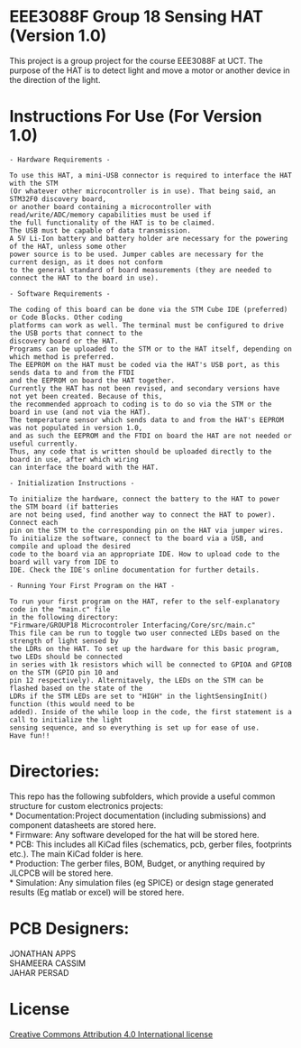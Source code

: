 # EEE3088F Group 18 Sensing HAT (Version 1.0)
This project is a group project for the course EEE3088F at UCT. The purpose of the HAT is to detect light and move a motor or another device in the direction of the light.

# Instructions For Use (For Version 1.0)
    
    - Hardware Requirements - 

    To use this HAT, a mini-USB connector is required to interface the HAT with the STM 
    (Or whatever other microcontroller is in use). That being said, an STM32F0 discovery board, 
    or another board containing a microcontroller with read/write/ADC/memory capabilities must be used if 
    the full functionality of the HAT is to be claimed.
    The USB must be capable of data transmission.
    A 5V Li-Ion battery and battery holder are necessary for the powering of the HAT, unless some other 
    power source is to be used. Jumper cables are necessary for the current design, as it does not conform
    to the general standard of board measurements (they are needed to connect the HAT to the board in use).
   
    - Software Requirements -

    The coding of this board can be done via the STM Cube IDE (preferred) or Code Blocks. Other coding
    platforms can work as well. The terminal must be configured to drive the USB ports that connect to the
    discovery board or the HAT. 
    Programs can be uploaded to the STM or to the HAT itself, depending on which method is preferred.
    The EEPROM on the HAT must be coded via the HAT's USB port, as this sends data to and from the FTDI
    and the EEPROM on board the HAT together. 
    Currently the HAT has not been revised, and secondary versions have not yet been created. Because of this,
    the recommended approach to coding is to do so via the STM or the board in use (and not via the HAT).
    The temperature sensor which sends data to and from the HAT's EEPROM was not populated in version 1.0,
    and as such the EEPROM and the FTDI on board the HAT are not needed or useful currently.
    Thus, any code that is written should be uploaded directly to the board in use, after which wiring
    can interface the board with the HAT.

    - Initialization Instructions -

    To initialize the hardware, connect the battery to the HAT to power the STM board (if batteries 
    are not being used, find another way to connect the HAT to power). Connect each 
    pin on the STM to the corresponding pin on the HAT via jumper wires.
    To initialize the software, connect to the board via a USB, and compile and upload the desired 
    code to the board via an appropriate IDE. How to upload code to the board will vary from IDE to
    IDE. Check the IDE's online documentation for further details.

    - Running Your First Program on the HAT - 

    To run your first program on the HAT, refer to the self-explanatory code in the "main.c" file
    in the following directory:
    "Firmware/GROUP18 Microcontroler Interfacing/Core/src/main.c"
    This file can be run to toggle two user connected LEDs based on the strength of light sensed by
    the LDRs on the HAT. To set up the hardware for this basic program, two LEDs should be connected
    in series with 1k resistors which will be connected to GPIOA and GPIOB on the STM (GPIO pin 10 and
    pin 12 respectively). Alternitavely, the LEDs on the STM can be flashed based on the state of the
    LDRs if the STM LEDs are set to "HIGH" in the lightSensingInit() function (this would need to be
    added). Inside of the while loop in the code, the first statement is a call to initialize the light
    sensing sequence, and so everything is set up for ease of use.
    Have fun!! 

# Directories:
This repo has the following subfolders, which provide a useful common structure for custom electronics projects: \
    * Documentation: Project documentation (including submissions) and component datasheets are stored here.\
    * Firmware: Any software developed for the hat will be stored here.\
    * PCB: This includes all KiCad files (schematics, pcb, gerber files, footprints etc.). The main KiCad folder is here. \
    * Production: The gerber files, BOM, Budget, or anything required by JLCPCB will be stored here. \
    * Simulation: Any simulation files (eg SPICE) or design stage generated results (Eg matlab or excel) will be stored here.

# PCB Designers:
JONATHAN APPS \
SHAMEERA CASSIM \
JAHAR PERSAD 

# License
[Creative Commons Attribution 4.0 International license](https://choosealicense.com/licenses/cc-by-4.0/)
